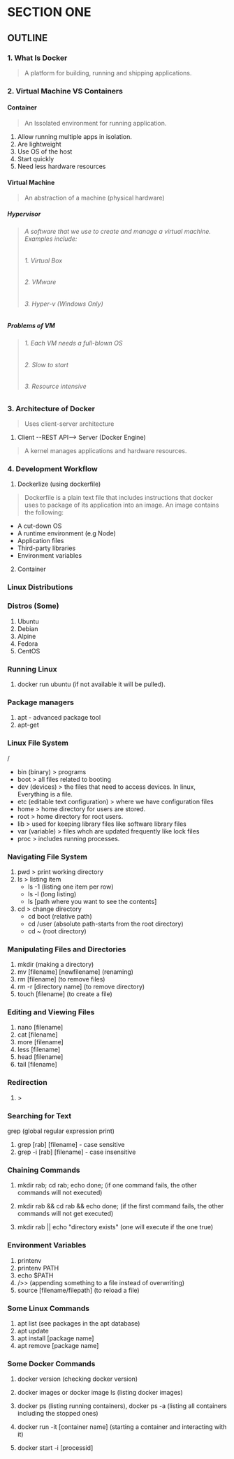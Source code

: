 # SECTION ONE
## OUTLINE
### 1. What Is Docker
> A platform for building, running and shipping applications.

### 2. Virtual Machine VS Containers
#### Container
> An Issolated environment for running application.
1. Allow running multiple apps in isolation.
2. Are lightweight
3. Use OS of the host
4. Start quickly
5. Need less hardware resources
#### Virtual Machine
> An abstraction of a machine (physical hardware)

##### Hypervisor
> ###### A software that we use to create and manage a virtual machine. Examples include:
> ###### 1. Virtual Box
> ###### 2. VMware
> ###### 3. Hyper-v (Windows Only)

##### Problems of VM
> ###### 1. Each VM needs a full-blown OS
> ###### 2. Slow to start
> ###### 3. Resource intensive

### 3. Architecture of Docker
> Uses client-server architecture 
1. Client --REST API--> Server (Docker Engine)
> A kernel manages applications and hardware resources.

### 4. Development Workflow
1. Dockerlize (using dockerfile)
> Dockerfile is a plain text file that includes instructions that docker uses to package of its application into an image. An image contains the following:
- A cut-down OS
- A runtime environment (e.g Node)
- Application files
- Third-party libraries
-  Environment variables

2. Container

### Linux Distributions
### Distros (Some)
1. Ubuntu
2. Debian
3. Alpine
4. Fedora
5. CentOS

### Running Linux
1. docker run ubuntu (if not available it will be pulled).

### Package managers
1. apt - advanced package tool
2. apt-get

### Linux File System
/ 
 - bin (binary) > programs
 - boot > all files related to booting
 - dev (devices) > the files that need to access devices. In linux, Everything is a file.
 - etc (editable text configuration) > where we have configuration files
 - home > home directory for users are stored.
 - root > home directory for root users.
 - lib > used for keeping library files like software library files
 - var (variable) > files whch are updated frequently like lock files
 - proc > includes running processes.

 ### Navigating File System
 1. pwd > print working directory
 2. ls > listing item
    - ls -1 (listing one item per row)
    - ls -l (long listing)
    - ls [path where you want to see the contents]
 3. cd > change directory
    - cd boot (relative path)
    - cd /user (absolute path-starts from the root directory) 
    - cd ~ (root directory)
 
### Manipulating Files and Directories
1. mkdir (making a directory)
2. mv [filename] [newfilename] (renaming)
3. rm [filename] (to remove files)
4. rm -r [directory name] (to remove directory)
5. touch [filename] (to create a file)

### Editing and Viewing Files
1. nano [filename]
2. cat [filename] 
3. more [filename]
4. less [filename]
5. head [filename]
6. tail [filename]

### Redirection
1. \>

### Searching for Text
grep (global regular expression print)
1. grep [rab] [filename] - case sensitive
2. grep -i [rab] [filename] - case insensitive

### Chaining Commands
1. mkdir rab; cd rab; echo done; (if one command fails, the other commands will not executed)

2. mkdir rab && cd rab && echo done; (if the first command fails, the other commands will not get executed)

3. mkdir rab || echo "directory exists" (one will execute if the one true)

### Environment Variables
1. printenv
2. printenv PATH
3. echo $PATH
4. />> (appending something to a file instead of overwriting)
5. source [filename/filepath] (to reload a file)

### Some Linux Commands
1. apt list (see packages in the apt database)
2. apt update 
3. apt install [package name]
4. apt remove [package name]

### Some Docker Commands
1. docker version (checking docker version)

2. docker images or docker image ls (listing docker images)

3. docker ps (listing running containers), docker ps -a (listing all containers including the stopped ones)

4. docker run -it [container name] (starting a container and interacting with it)

5. docker start -i [processid]



